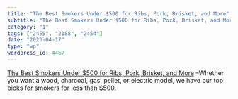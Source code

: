 ```yaml
---
title: "The Best Smokers Under $500 for Ribs, Pork, Brisket, and More"
subtitle: "The Best Smokers Under $500 for Ribs, Pork, Brisket, and More"
category: "1"
tags: ["2455", "2188", "2454"]
date: "2023-04-17"
type: "wp"
wordpress_id: 4467
---
```

[ The Best Smokers Under $500 for Ribs, Pork, Brisket, and More]( https://www.seriouseats.com/best-smokers-barbecue-inexpensive-equipment-amazing-ribs-review) –Whether you want a wood, charcoal, gas, pellet, or electric model, we have our top picks for smokers for less than $500.